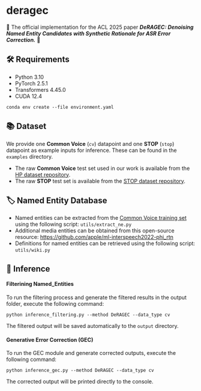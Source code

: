 # deragec
🌟 The official implementation for the ACL 2025 paper **_DeRAGEC: Denoising Named Entity Candidates with Synthetic Rationale for ASR Error Correction._** 🌟

## 🛠️ Requirements
- Python 3.10
- PyTorch 2.5.1
- Transformers 4.45.0
- CUDA 12.4
```
conda env create --file environment.yaml
```


## 📚 Dataset

We provide one **Common Voice** (`cv`) datapoint and one **STOP** (`stop`) datapoint as example inputs for inference. These can be found in the `examples` directory.

- The raw **Common Voice** test set used in our work is available from the [HP dataset repository](https://github.com/Hypotheses-Paradise/HP-v0).
- The raw **STOP** test set is available from the [STOP dataset repository](https://github.com/facebookresearch/fairseq/tree/main/examples/audio_nlp/nlu).


## 🏷️ Named Entity Database

- Named entities can be extracted from the [Common Voice training set](https://commonvoice.mozilla.org/en/datasets) using the following script: ```utils/extract_ne.py```
- Additional media entities can be obtained from this open-source resource:
https://github.com/apple/ml-interspeech2022-phi_rtn
- Definitions for named entities can be retrieved using the following script: ```utils/wiki.py```


## 🚀 Inference
#### Filterining Named_Entities
To run the filtering process and generate the filtered results in the output folder, execute the following command:
``` 
python inference_filtering.py --method DeRAGEC --data_type cv
```

The filtered output will be saved automatically to the ```output``` directory.

#### Generative Error Correction (GEC)
To run the GEC module and generate corrected outputs, execute the following command:
``` 
python inference_gec.py --method DeRAGEC --data_type cv
```
The corrected output will be printed directly to the console.
